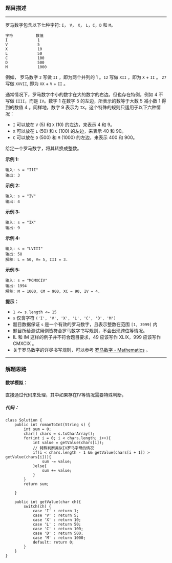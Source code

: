 ### 题目描述

---

罗马数字包含以下七种字符: `I`， `V`， `X`， `L`，`C`，`D` 和 `M`。

```
字符          数值
I             1
V             5
X             10
L             50
C             100
D             500
M             1000
```

例如， 罗马数字 `2` 写做 `II` ，即为两个并列的 1 。`12` 写做 `XII` ，即为 `X` + `II` 。 `27` 写做  `XXVII`, 即为 `XX` + `V` + `II` 。

通常情况下，罗马数字中小的数字在大的数字的右边。但也存在特例，例如 4 不写做 `IIII`，而是 `IV`。数字 1 在数字 5 的左边，所表示的数等于大数 5 减小数 1 得到的数值 4 。同样地，数字 9 表示为 `IX`。这个特殊的规则只适用于以下六种情况：

-   `I` 可以放在 `V` (5) 和 `X` (10) 的左边，来表示 4 和 9。
-   `X` 可以放在 `L` (50) 和 `C` (100) 的左边，来表示 40 和 90。 
-   `C` 可以放在 `D` (500) 和 `M` (1000) 的左边，来表示 400 和 900。

给定一个罗马数字，将其转换成整数。

**示例 1:**

```
输入: s = "III"
输出: 3
```

**示例 2:**

```
输入: s = "IV"
输出: 4
```

**示例 3:**

```
输入: s = "IX"
输出: 9
```

**示例 4:**

```
输入: s = "LVIII"
输出: 58
解释: L = 50, V= 5, III = 3.

```

**示例 5:**

```
输入: s = "MCMXCIV"
输出: 1994
解释: M = 1000, CM = 900, XC = 90, IV = 4.
```

**提示：**

-   `1 <= s.length <= 15`
-   `s` 仅含字符 `('I', 'V', 'X', 'L', 'C', 'D', 'M')`
-   题目数据保证 `s` 是一个有效的罗马数字，且表示整数在范围 `[1, 3999]` 内
-   题目所给测试用例皆符合罗马数字书写规则，不会出现跨位等情况。
-   IL 和 IM 这样的例子并不符合题目要求，49 应该写作 XLIX，999 应该写作 CMXCIX 。
-   关于罗马数字的详尽书写规则，可以参考 [罗马数字 - Mathematics](https://b2b.partcommunity.com/community/knowledge/zh_CN/detail/10753/%E7%BD%97%E9%A9%AC%E6%95%B0%E5%AD%97#knowledge_article) 。

---

### 解题思路

#### 数学模拟：

直接通过代码来处理，其中如果存在IV等情况需要特殊判断，

##### 代码：

```
class Solution {
    public int romanToInt(String s) {
        int sum = 0;
        char[] chars = s.toCharArray();
        for(int i = 0; i < chars.length; i++){
            int value = getValue(chars[i]);
            // 特殊判断类似IV罗马字母的情况
            if(i < chars.length - 1 && getValue(chars[i + 1]) > getValue(chars[i])){
                sum -= value;
            }else{
                sum += value;
            }
        }
        return sum;

    }

    public int getValue(char ch){
        switch(ch) {
            case 'I' : return 1;
            case 'V' : return 5;
            case 'X' : return 10;
            case 'L' : return 50;
            case 'C' : return 100;
            case 'D' : return 500;
            case 'M' : return 1000;
            default: return 0;
        }
    }
}
```

